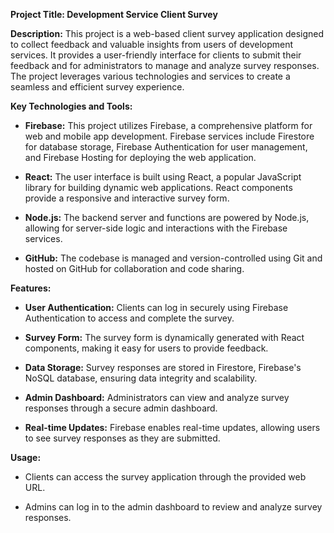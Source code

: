 **Project Title: Development Service Client Survey**

**Description:**
This project is a web-based client survey application designed to collect feedback and valuable insights from users of development services. It provides a user-friendly interface for clients to submit their feedback and for administrators to manage and analyze survey responses. The project leverages various technologies and services to create a seamless and efficient survey experience.

**Key Technologies and Tools:**
- **Firebase:** This project utilizes Firebase, a comprehensive platform for web and mobile app development. Firebase services include Firestore for database storage, Firebase Authentication for user management, and Firebase Hosting for deploying the web application.

- **React:** The user interface is built using React, a popular JavaScript library for building dynamic web applications. React components provide a responsive and interactive survey form.

- **Node.js:** The backend server and functions are powered by Node.js, allowing for server-side logic and interactions with the Firebase services.

- **GitHub:** The codebase is managed and version-controlled using Git and hosted on GitHub for collaboration and code sharing.

**Features:**
- **User Authentication:** Clients can log in securely using Firebase Authentication to access and complete the survey.

- **Survey Form:** The survey form is dynamically generated with React components, making it easy for users to provide feedback.

- **Data Storage:** Survey responses are stored in Firestore, Firebase's NoSQL database, ensuring data integrity and scalability.

- **Admin Dashboard:** Administrators can view and analyze survey responses through a secure admin dashboard.

- **Real-time Updates:** Firebase enables real-time updates, allowing users to see survey responses as they are submitted.

**Usage:**
- Clients can access the survey application through the provided web URL.

- Admins can log in to the admin dashboard to review and analyze survey responses.
